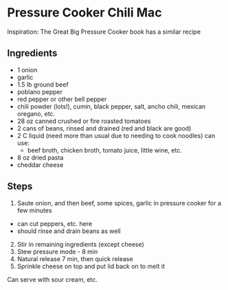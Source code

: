 # Pressure Cooker Chili Mac

Inspiration: The Great Big Pressure Cooker book has a similar recipe

## Ingredients

 - 1 onion
 - garlic
 - 1.5 lb ground beef
 - poblano pepper
 - red pepper or other bell pepper
 - chili powder (lots!), cumin, black pepper, salt, ancho chili, mexican oregano, etc.
 - 28 oz canned crushed or fire roasted tomatoes
 - 2 cans of beans, rinsed and drained (red and black are good)
 - 2 C liquid (need more than usual due to needing to cook noodles) can use:
   - beef broth, chicken broth, tomato juice, little wine, etc.
 - 8 oz dried pasta
 - cheddar cheese

## Steps

1. Saute onion, and then beef, some spices, garlic in pressure cooker for a few minutes
 - can cut peppers, etc. here
 - should rinse and drain beans as well
2. Stir in remaining ingredients (except cheese)
3. Stew pressure mode - 8 min
4. Natural release 7 min, then quick release
5. Sprinkle cheese on top and put lid back on to melt it

Can serve with sour cream, etc.
